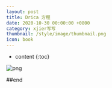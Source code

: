 ```yaml
---
layout: post
title: Drica 方程
date: 2020-10-30 00:00:00 +0800
category: xjier写写
thumbnail: /style/image/thumbnail.png
icon: book
---
```


* content
{:toc}

![png](\myPage\style\image\Dirac.png)

##end














